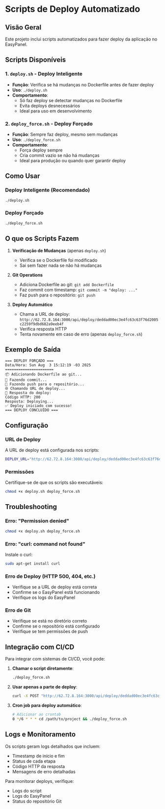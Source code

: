 # Scripts de Deploy Automatizado

## Visão Geral

Este projeto inclui scripts automatizados para fazer deploy da aplicação no EasyPanel.

## Scripts Disponíveis

### 1. `deploy.sh` - Deploy Inteligente
- **Função**: Verifica se há mudanças no Dockerfile antes de fazer deploy
- **Uso**: `./deploy.sh`
- **Comportamento**: 
  - Só faz deploy se detectar mudanças no Dockerfile
  - Evita deploys desnecessários
  - Ideal para uso em desenvolvimento

### 2. `deploy_force.sh` - Deploy Forçado
- **Função**: Sempre faz deploy, mesmo sem mudanças
- **Uso**: `./deploy_force.sh`
- **Comportamento**:
  - Força deploy sempre
  - Cria commit vazio se não há mudanças
  - Ideal para produção ou quando quer garantir deploy

## Como Usar

### Deploy Inteligente (Recomendado)
```bash
./deploy.sh
```

### Deploy Forçado
```bash
./deploy_force.sh
```

## O que os Scripts Fazem

1. **Verificação de Mudanças** (apenas `deploy.sh`)
   - Verifica se o Dockerfile foi modificado
   - Sai sem fazer nada se não há mudanças

2. **Git Operations**
   - Adiciona Dockerfile ao git: `git add Dockerfile`
   - Faz commit com timestamp: `git commit -m "deploy: ..."`
   - Faz push para o repositório: `git push`

3. **Deploy Automático**
   - Chama a URL de deploy: `http://62.72.8.164:3000/api/deploy/deddad00ec3e4fc63c63f76d2005c2259f9dbd682a9eeb4f`
   - Verifica resposta HTTP
   - Tenta novamente em caso de erro (apenas `deploy_force.sh`)

## Exemplo de Saída

```
=== DEPLOY FORÇADO ===
Data/Hora: Sun Aug  3 15:12:19 -03 2025
======================
📦 Adicionando Dockerfile ao git...
💾 Fazendo commit...
🚀 Fazendo push para o repositório...
🌐 Chamando URL de deploy...
📡 Resposta do deploy:
Código HTTP: 200
Resposta: Deploying...
✅ Deploy iniciado com sucesso!
=== DEPLOY CONCLUÍDO ===
```

## Configuração

### URL de Deploy
A URL de deploy está configurada nos scripts:
```bash
DEPLOY_URL="http://62.72.8.164:3000/api/deploy/deddad00ec3e4fc63c63f76d2005c2259f9dbd682a9eeb4f"
```

### Permissões
Certifique-se de que os scripts são executáveis:
```bash
chmod +x deploy.sh deploy_force.sh
```

## Troubleshooting

### Erro: "Permission denied"
```bash
chmod +x deploy.sh deploy_force.sh
```

### Erro: "curl: command not found"
Instale o curl:
```bash
sudo apt-get install curl
```

### Erro de Deploy (HTTP 500, 404, etc.)
- Verifique se a URL de deploy está correta
- Confirme se o EasyPanel está funcionando
- Verifique os logs do EasyPanel

### Erro de Git
- Verifique se está no diretório correto
- Confirme se o repositório está configurado
- Verifique se tem permissões de push

## Integração com CI/CD

Para integrar com sistemas de CI/CD, você pode:

1. **Chamar o script diretamente**:
   ```bash
   ./deploy_force.sh
   ```

2. **Usar apenas a parte de deploy**:
   ```bash
   curl -X POST "http://62.72.8.164:3000/api/deploy/deddad00ec3e4fc63c63f76d2005c2259f9dbd682a9eeb4f"
   ```

3. **Cron job para deploy automático**:
   ```bash
   # Adicionar ao crontab
   0 */6 * * * cd /path/to/project && ./deploy_force.sh
   ```

## Logs e Monitoramento

Os scripts geram logs detalhados que incluem:
- Timestamp de início e fim
- Status de cada etapa
- Código HTTP da resposta
- Mensagens de erro detalhadas

Para monitorar deploys, verifique:
- Logs do script
- Logs do EasyPanel
- Status do repositório Git 